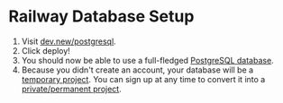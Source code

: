 # Railway Database Setup
1. Visit [dev.new/postgresql](https://dev.new/postgresql).
2. Click deploy!
3. You should now be able to use a full-fledged [PostgreSQL database](https://docs.railway.app/plugins/postgresql).
4. Because you didn't create an account, your database will be a [temporary project](https://docs.railway.app/projects#temporary-projects). You can sign up at any time to convert it into a [private/permanent project](https://docs.railway.app/projects#private-projects).
